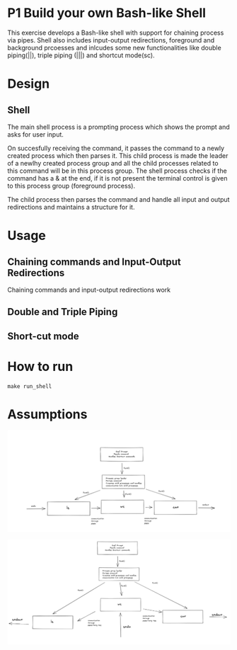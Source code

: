 # P1 Build your own Bash-like Shell

This exercise develops a Bash-like shell with support for chaining process via pipes. Shell also includes input-output redirections, foreground and background prcoesses and inlcudes some new functionalities like double piping(||), triple piping (|||) and shortcut mode(sc).

# Design

## Shell

The main shell process is a prompting process which shows the prompt and asks for user input.

On succesfully receiving the command, it passes the command to a newly created process which then parses it. This child process is made the leader of a newlhy created process group and all the child processes related to this command will be in this process group. The shell process checks if the command has a & at the end, if it is not present the terminal control is given to this process group (foreground process).

The child process then parses the command and handle all input and output redirections and maintains a structure for it.

# Usage

## Chaining commands and Input-Output Redirections

Chaining commands and input-output redirections work

## Double and Triple Piping

## Short-cut mode

# How to run
    make run_shell

# Assumptions


![design_1](../assets/p1_design_1.png)

![design_1](../assets/p1_design_2.png)
